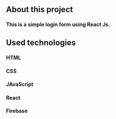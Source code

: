 ## About this project
#### This is a simple login form using React Js.
## Used technologies
#### HTML
#### CSS
#### JAvaScript
#### React 
#### Firebase
